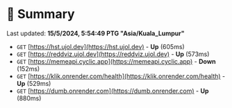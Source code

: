 # 📖 Summary
Last updated: **15/5/2024, 5:54:49 PTG "Asia/Kuala_Lumpur"**

- `GET` [https://hst.ujol.dev](https://hst.ujol.dev) - **Up** (605ms)
- `GET` [https://reddviz.ujol.dev](https://reddviz.ujol.dev) - **Up** (573ms)
- `GET` [https://memeapi.cyclic.app](https://memeapi.cyclic.app) - **Down** (152ms)
- `GET` [https://klik.onrender.com/health](https://klik.onrender.com/health) - **Up** (529ms)
- `GET` [https://dumb.onrender.com](https://dumb.onrender.com) - **Up** (880ms)

